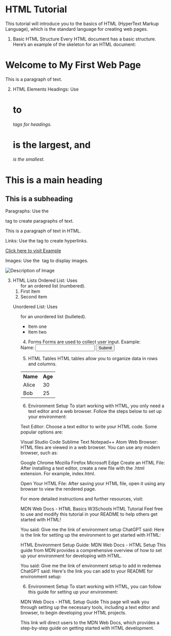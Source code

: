 # HTML Tutorial
This tutorial will introduce you to the basics of HTML (HyperText Markup Language), which is the standard language for creating web pages.

1. Basic HTML Structure
Every HTML document has a basic structure. Here’s an example of the skeleton for an HTML document:

<!DOCTYPE html>
<html lang="en">
<head>
    <meta charset="UTF-8">
    <meta name="viewport" content="width=device-width, initial-scale=1.0">
    <title>My First Web Page</title>
</head>
<body>
    <h1>Welcome to My First Web Page</h1>
    <p>This is a paragraph of text.</p>
</body>
</html>

2. HTML Elements
Headings: Use <h1> to <h6> tags for headings. <h1> is the largest, and <h6> is the smallest.


<h1>This is a main heading</h1>
<h2>This is a subheading</h2>

Paragraphs: Use the <p> tag to create paragraphs of text.

<p>This is a paragraph of text in HTML.</p>

Links: Use the <a> tag to create hyperlinks.

<a href="https://www.example.com">Click here to visit Example</a>

Images: Use the <img> tag to display images.

<img src="image.jpg" alt="Description of Image">

3. HTML Lists
Ordered List: Uses <ol> for an ordered list (numbered).

<ol>
  <li>First item</li>
  <li>Second item</li>
</ol>

Unordered List: Uses <ul> for an unordered list (bulleted).

<ul>
  <li>Item one</li>
  <li>Item two</li>
</ul>

4. Forms
Forms are used to collect user input. Example:

<form action="/submit" method="POST">
    <label for="name">Name:</label>
    <input type="text" id="name" name="name" required>
    <input type="submit" value="Submit">
</form>

5. HTML Tables
HTML tables allow you to organize data in rows and columns.

<table>
  <tr>
    <th>Name</th>
    <th>Age</th>
  </tr>
  <tr>
    <td>Alice</td>
    <td>30</td>
  </tr>
  <tr>
    <td>Bob</td>
    <td>25</td>
  </tr>
</table>

6. Environment Setup
To start working with HTML, you only need a text editor and a web browser. Follow the steps below to set up your environment:

Text Editor: Choose a text editor to write your HTML code. Some popular options are:

Visual Studio Code
Sublime Text
Notepad++
Atom
Web Browser: HTML files are viewed in a web browser. You can use any modern browser, such as:

Google Chrome
Mozilla Firefox
Microsoft Edge
Create an HTML File: After installing a text editor, create a new file with the .html extension. For example, index.html.

Open Your HTML File: After saving your HTML file, open it using any browser to view the rendered page.

For more detailed instructions and further resources, visit:

MDN Web Docs - HTML Basics
W3Schools HTML Tutorial
Feel free to use and modify this tutorial in your README to help others get started with HTML!


You said:
Give me the link of environment setup 
ChatGPT said:
Here is the link for setting up the environment to get started with HTML:

HTML Environment Setup Guide: MDN Web Docs - HTML Setup
This guide from MDN provides a comprehensive overview of how to set up your environment for developing with HTML.


You said:
Give me the link of environment setup to add in redemea
ChatGPT said:
Here's the link you can add to your README for environment setup:

6. Environment Setup
To start working with HTML, you can follow this guide for setting up your environment:

MDN Web Docs - HTML Setup Guide
This page will walk you through setting up the necessary tools, including a text editor and browser, to begin developing your HTML projects.

This link will direct users to the MDN Web Docs, which provides a step-by-step guide on getting started with HTML development.
